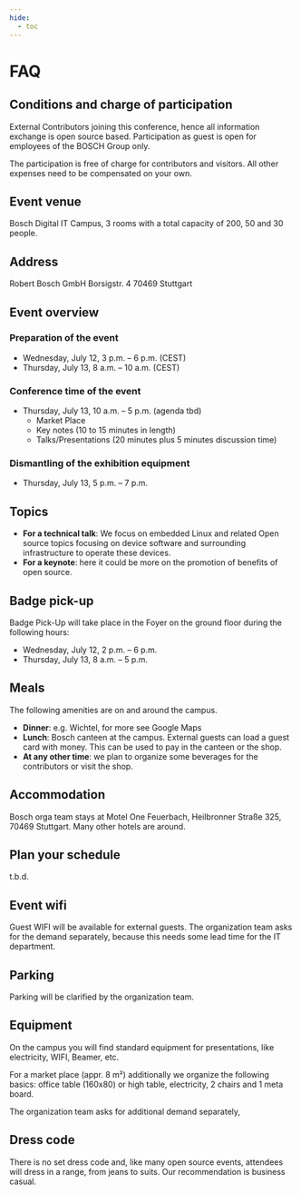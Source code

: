 ```yaml
---
hide:
  - toc
---
```


# FAQ

## Conditions and charge of participation

External Contributors joining this conference, hence all information exchange is
open source based. Participation as guest is open for employees of the BOSCH
Group only.

The participation is free of charge for contributors and visitors. All other
expenses need to be compensated on your own.

 
## Event venue

Bosch Digital IT Campus, 3 rooms with a total capacity of 200, 50 and 30 people.

 
## Address

Robert Bosch GmbH
Borsigstr. 4
70469  Stuttgart

 
## Event overview

### Preparation of the event

- Wednesday, July 12, 3 p.m. – 6 p.m. (CEST)
- Thursday, July 13, 8 a.m. – 10 a.m. (CEST)

### Conference time of the event

- Thursday, July 13, 10 a.m. – 5 p.m.  (agenda tbd)
  - Market Place
  - Key notes (10 to 15 minutes in length)
  - Talks/Presentations (20 minutes plus 5 minutes discussion time)

### Dismantling of the exhibition equipment

- Thursday, July 13, 5 p.m. – 7 p.m.


## Topics

- **For a technical talk**: We focus on embedded Linux and related Open source
  topics focusing on device software and surrounding infrastructure to operate
  these devices.
- **For a keynote**: here it could be more on the promotion of benefits of open
  source.

 
## Badge pick-up

Badge Pick-Up will take place in the Foyer on the ground floor during the
following hours:

- Wednesday, July 12, 2 p.m. – 6 p.m.
- Thursday, July 13, 8 a.m. – 5 p.m.

 
## Meals

The following amenities are on and around the campus.

- **Dinner**:  e.g. Wichtel, for more see Google Maps
- **Lunch**: Bosch canteen at the campus. External guests can load a guest card
  with money. This can be used to pay in the canteen or the shop.
- **At any other time**: we plan to organize some beverages for the contributors
  or visit the shop.


## Accommodation

Bosch orga team stays at Motel One Feuerbach, Heilbronner Straße 325, 70469
Stuttgart. Many other hotels are around.

## Plan your schedule

t.b.d.
 

## Event wifi

Guest WIFI will be available for external guests. The organization team asks for
the demand separately, because this needs some lead time for the IT department.


## Parking

Parking will be clarified by the organization team.


## Equipment

On the campus you will find standard equipment for presentations, like
electricity, WIFI, Beamer, etc.

For a market place (appr. 8 m²) additionally we organize the following basics:
office table (160x80) or high table, electricity, 2 chairs and 1 meta board.

The organization team asks for additional demand separately,

 
## Dress code

There is no set dress code and, like many open source events, attendees will
dress in a range, from jeans to suits. Our recommendation is business casual.





